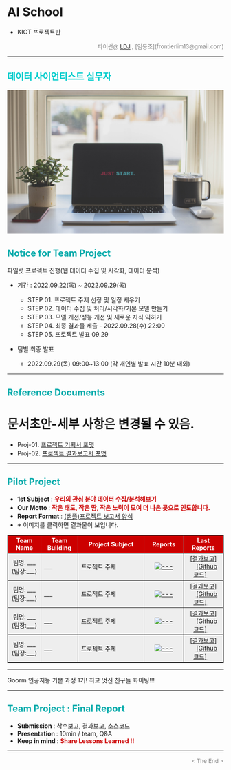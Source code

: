 
# AI School
* KICT 프로젝트반

<div align='right'>
    <font size=2 color='gray'>파이썬@ <font color='blue'>
       <a href='https://www.facebook.com/dongjo.lim.7'>LDJ</a>
    </font>, [임동조](frontierlim13@gmail.com)</font>
</div>
<hr>
<h2><font color="#00CCCC"><b>데이터 사이언티스트 실무자</b></font></h2>

<img src="./images/just_start.jpg">

## <font color='#00AAAA'>Notice for Team Project</font>

파일럿 프로젝트 진행(웹 데이터 수집 및 시각화, 데이터 분석)
* 기간 : 2022.09.22(목) ~ 2022.09.29(목) <br>
  * STEP 01. 프로젝트 주제 선정 및 일정 세우기<br>
  * STEP 02. 데이터 수집 및 처리/시각화/기본 모델 만들기<br>
  * STEP 03. 모델 개선/성능 개선 및 새로운 지식 익히기<br>
  * STEP 04. 최종 결과물 제출 - 2022.09.28(수) 22:00 <br>
  * STEP 05. 프로젝트 발표 09.29 <br>
  
* 팀별 최종 발표   <br>
  * 2022.09.29(목) 09:00~13:00 (각 개인별 발표 시간 10분 내외)
<hr>

## <font color='#00AAAA'>Reference Documents</font>

# 문서초안-세부 사항은 변경될 수 있음.
- Proj-01. [프로젝트 기획서 포맷      ][proj-01]
- Proj-02. [프로젝트 결과보고서 포맷   ][proj-02]


[proj-01]:  ./docu/Goorm10_프로젝트보고서_포맷_OOO팀.docx "Go proj-01"
[proj-02]:  ./docu/팀별프로젝트수행_결과작성양식_kdigital.pptx "Go proj-02"

<hr>


##  <font color='#00AAAA'>Pilot Project</font>

- <b>1st Subject </b>: <font color='#CC0000'><b> 우리의 관심 분야 데이터 수집/분석해보기 </b></font>
- <b>Our Motto   </b>: <font color='#CC0000'><b> 작은 태도, 작은 땀, 작은 노력이 모여 더 나은 곳으로 인도합니다. </b></font>
- <b>Report Format </b>: <a href="./docu/Goorm10_프로젝트보고서_포맷_OOO팀.docx">(샘플)프로젝트 보고서 양식</a>
- ※ 이미지를 클릭하면 결과물이 보입니다.


<div align="left">
<table border=1 bgcolor="#EEEEEE">
	<tr bgcolor="#CC0000">
		<td width="100">
		<div align="center"><font color="#FFFFFF"><b>Team Name</b></font></div>
		</td>
		<td width="100">
		<div align="center"><font color="#FFFFFF"><b>Team Building</b></font></div>
		</td>
		<td width="300">
		<div align="center"><font color="#FFFFFF"><b>Project Subject</b></font></div>
		</td>
		<td width="120">
		<div align="center"><font color="#FFFFFF"><b>Reports</b></font></div>
		</td>
		<td width="120">
		<div align="center"><font color="#FFFFFF"><b>Last Reports</b></font></div>
		</td>
	</tr>
	<tr>
		<td>
        <div align="center"> 팀명: ___ <br/>(팀장:___)<br/> 
            <b></b>
		</div>
		</td>
		<td>
            <div align="left">___</div>
        </td>
		<td>
			<div align="left"> 프로젝트 주제 </div></td>
		<td>
            <div align="center"> <a href="">
				<img src='images/---' width=200 height=100  alt="---"></a>    
            </div>
        </td>
		<td>
            <div align="center"> 
					<a href="결과링크">[결과보고]</a> &nbsp;&nbsp;&nbsp;
					<a href=".">[Github 코드]</a> &nbsp;&nbsp;&nbsp; 
            </div>
        </td>
	</tr>
	<tr>
		<td>
        <div align="center"> 팀명: ___ <br/>(팀장:___)<br/> 
            <b></b>
		</div>
		</td>
		<td>
            <div align="left">___</div>
        </td>
		<td>
			<div align="left"> 프로젝트 주제 </div></td>
		<td>
            <div align="center"> <a href="">
				<img src='images/---' width=200 height=100  alt="---"></a>    
            </div>
        </td>
		<td>
            <div align="center"> 
					<a href="결과링크">[결과보고]</a> &nbsp;&nbsp;&nbsp;
					<a href=".">[Github 코드]</a> &nbsp;&nbsp;&nbsp; 
            </div>
        </td>
	</tr>
	<tr>
		<td>
        <div align="center"> 팀명: ___ <br/>(팀장:___)<br/> 
            <b></b>
		</div>
		</td>
		<td>
            <div align="left">___</div>
        </td>
		<td>
			<div align="left"> 프로젝트 주제 </div></td>
		<td>
            <div align="center"> <a href="">
				<img src='images/---' width=200 height=100  alt="---"></a>    
            </div>
        </td>
		<td>
            <div align="center"> 
					<a href="결과링크">[결과보고]</a> &nbsp;&nbsp;&nbsp;
					<a href=".">[Github 코드]</a> &nbsp;&nbsp;&nbsp; 
            </div>
        </td>
	</tr>
	<tr>
		<td>
        <div align="center"> 팀명: ___ <br/>(팀장:___)<br/> 
            <b></b>
		</div>
		</td>
		<td>
            <div align="left">___</div>
        </td>
		<td>
			<div align="left"> 프로젝트 주제 </div></td>
		<td>
            <div align="center"> <a href="">
				<img src='images/---' width=200 height=100  alt="---"></a>    
            </div>
        </td>
		<td>
            <div align="center"> 
					<a href="결과링크">[결과보고]</a> &nbsp;&nbsp;&nbsp;
					<a href=".">[Github 코드]</a> &nbsp;&nbsp;&nbsp; 
            </div>
        </td>
	</tr>
</table>
</div>
<hr>

Goorm 인공지능 기본 과정 1기! 최고 멋진 친구들 화이팅!!!
<hr>

##  <font color='#00AAAA'>Team Project : Final Report</font>
- <b>Submission   </b>: 착수보고, 결과보고, 소스코드
- <b>Presentation </b>: 10min / team, Q&A
- <b>Keep in mind </b>: <font color='#CC0000'><b> Share Lessons Learned !! </b></font>

<hr>

<div align='right'><font size=2 color='gray'> &lt; The End &gt; </font></div>
